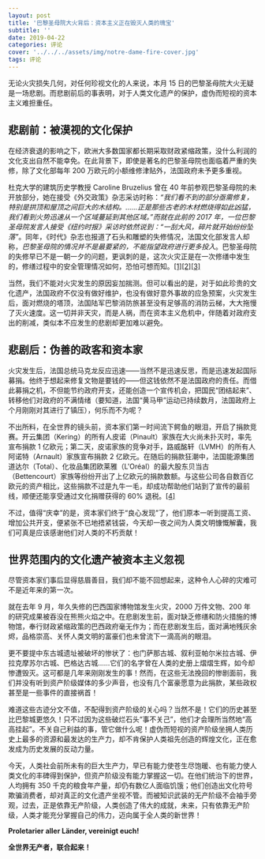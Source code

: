 ```yaml
---
layout: post
title: '巴黎圣母院大火背后：资本主义正在毁灭人类的瑰宝'
subtitle: ''
date: 2019-04-22
categories: 评论
cover: '../../../assets/img/notre-dame-fire-cover.jpg'
tags: 评论
---
```


无论火灾损失几何，对任何珍视文化的人来说，本月 15 日的巴黎圣母院大火无疑是一场悲剧。而悲剧前后的事表明，对于人类文化遗产的保护，虚伪而短视的资本主义难担重任。

## 悲剧前：被漠视的文化保护

在经济衰退的影响之下，欧洲大多数国家都长期采取财政紧缩政策，没什么利润的文化支出自然不能幸免。在此背景下，即使是著名的巴黎圣母院也面临着严重的失修，除了文化部每年 200 万欧元的小额维修津贴外，法国政府未予更多重视。

杜克大学的建筑历史学教授 Caroline Bruzelius 曾在 40 年前参观巴黎圣母院的未开放部分，她在接受《外交政策》杂志采访时称：*“我们看不到的部分亟需修复，特别是拱顶和屋顶之间巨大的木结构。……正是那些古老的木材燃烧得如此凶猛，我们看到火势迅速从一个区域蔓延到其他区域。”*而就在此前的 2017 年，一位巴黎圣母院发言人接受《纽约时报》采访时依然说到：*“一刮大风，碎片就开始纷纷坠落”*。同年，《时代》杂志也报道了石头和雕塑的失修情况，法国文化部发言人却称，*巴黎圣母院的情况并不是最要紧的，不能指望政府进行更多投入*。巴黎圣母院的失修早已不是一朝一夕的问题，更讽刺的是，这次火灾正是在一次修缮中发生的，修缮过程中的安全管理情况如何，恐怕可想而知。[[1]](https://foreignpolicy.com/2019/04/16/this-restoration-will-take-at-least-a-decade)[[2]](https://www.bloomberg.com/opinion/articles/2019-04-16/how-did-paris-notre-dame-fall-into-such-disrepair)[[3]](https://www.nytimes.com/2017/09/28/world/europe/paris-notre-dame-renovation.html)

当然，我们不能对火灾发生的原因妄加揣测。但可以看出的是，对于如此珍贵的文化遗产，法国政府不仅没有做好维护，也没有做好意外事故的应急预案，火灾发生后，面对燃烧的塔顶，法国陆军巴黎消防旅甚至没有足够高的消防云梯，大大拖慢了灭火速度。这一切并非天灾，而是人祸，而在资本主义危机中，伴随着对政府支出的削减，类似本不应发生的悲剧却更加难以避免。

## 悲剧后：伪善的政客和资本家

火灾发生后，法国总统马克龙反应迅速——当然不是迅速反思，而是迅速发起国际募捐。他终于想起来修复文物是要钱的——但这钱依然不是法国政府的责任。而借此募捐之机，不但能节约政府开支，还能创造一个宣传机会，把国民“团结起来”、转移他们对政府的不满情绪（要知道，法国“黄马甲”运动已持续数月，法国政府上个月刚刚对其进行了镇压），何乐而不为呢？

不出所料，在全世界的镜头前，资本家们第一时间流下鳄鱼的眼泪，开启了捐款竞赛。开云集团（Kering）的所有人皮诺（Pinault）家族在大火尚未扑灭时，率先宣布捐款 1 亿欧元；第二天，皮诺家族的竞争对手，路威酩轩（LVMH）的所有人阿诺特（Arnault）家族宣布捐款 2 亿欧元。在随后的捐款狂潮中，法国能源集团道达尔（Total）、化妆品集团欧莱雅（L'Oréal）的最大股东贝当古（Bettencourt）家族等纷纷开出了上亿欧元的捐款数额。与这些公司各自数百亿欧元的资产相比，这些捐款不过是九牛一毛，却成功帮助他们站到了宣传的最前线，顺便还能享受通过文化捐赠获得的 60% 退税。[[4]](http://www.ftchinese.com/story/001082346)

不过，值得“庆幸”的是，资本家们终于“良心发现”了，他们原本一听到提高工资、增加公共开支，便紧张不已地捂紧钱袋，今天却一夜之间为人类文明慷慨解囊，我们可真是应该感谢他们对人类的不朽贡献！

## 世界范围内的文化遗产被资本主义忽视

尽管资本家们事后显得慈眉善目，我们却不能不回想起来，这种令人心碎的灾难可不是近年来的第一次。

就在去年 9 月，年久失修的巴西国家博物馆发生火灾，2000 万件文物、200 年的研究成果被吞没在熊熊火焰之中。在悲剧发生前，面对缺乏修缮和防火措施的博物馆，奉行财政紧缩政策的巴西政府毫无作为；而在悲剧发生后，面对满地残灰余烬，品格崇高、关怀人类文明的富豪们也未曾流下一滴高尚的眼泪。

更不要提中东古城遗址被破坏的惨状了：也门萨那古城、叙利亚帕尔米拉古城、伊拉克摩苏尔古城、巴格达古城……它们的名字曾在人类的史册上熠熠生辉，如今却惨遭毁灭。这可都是几年来刚刚发生的事！然而，在这些无法挽回的惨剧面前，我们并没有听到资产阶级媒体的多少声音，也没有几个富豪愿意为此捐款，某些政权甚至是一些事件的直接祸首！

难道这些古迹分文不值，不配得到资产阶级的关心吗？当然不是！它们的历史甚至比巴黎城更悠久！只不过因为这些破烂石头“事不关己”，他们才会理所当然地“高高挂起”。不关自己利益的事，管它做什么呢！虚伪而短视的资产阶级坐拥人类历史上最多的资源和最发达的生产力，却不肯保护人类祖先创造的辉煌文化，正在愈发成为历史发展的反动力量。

今天，人类社会前所未有的巨大生产力，早已有能力使苍生尽饱暖、也有能力使人类文化的丰碑得到保护，但资产阶级没有能力掌握这一切。在他们统治下的世界，人均拥有 350 千克的粮食年产量，却仍有数亿人面临饥饿；他们创造出文化符号欺骗消费者，却对真正的文化遗产坐视不管。而被知识武装的无产阶级不会袖手旁观，过去，正是依靠无产阶级，人类创造了伟大的成就，未来，只有依靠无产阶级，人类才能充分掌握自己的伟力，迈向属于全人类的新世界！

**Proletarier aller Länder, vereinigt euch!**

**全世界无产者，联合起来！**